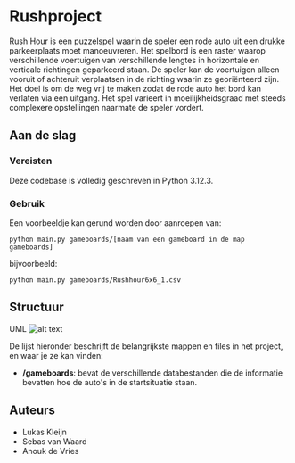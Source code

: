 # Rushproject
Rush Hour is een puzzelspel waarin de speler een rode auto uit een drukke parkeerplaats moet manoeuvreren. Het spelbord is een raster waarop verschillende voertuigen van verschillende lengtes in horizontale en verticale richtingen geparkeerd staan. De speler kan de voertuigen alleen vooruit of achteruit verplaatsen in de richting waarin ze georiënteerd zijn. Het doel is om de weg vrij te maken zodat de rode auto het bord kan verlaten via een uitgang. Het spel varieert in moeilijkheidsgraad met steeds complexere opstellingen naarmate de speler vordert.

## Aan de slag

### Vereisten
Deze codebase is volledig geschreven in Python 3.12.3.

### Gebruik
Een voorbeeldje kan gerund worden door aanroepen van:

```
python main.py gameboards/[naam van een gameboard in de map gameboards]
```

bijvoorbeeld:
```
python main.py gameboards/Rushhour6x6_1.csv
```


## Structuur
UML
![alt text](https://url/to/img.png)


De lijst hieronder beschrijft de belangrijkste mappen en files in het project, en waar je ze kan vinden:
- **/gameboards**: bevat de verschillende databestanden die de informatie bevatten hoe de auto's in de startsituatie staan. 

## Auteurs
- Lukas Kleijn
- Sebas van Waard
- Anouk de Vries



